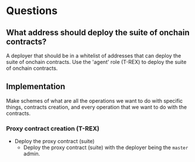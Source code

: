 # Questions

## What address should deploy the suite of onchain contracts?

A deployer that should be in a whitelist of addresses that can deploy the suite of onchain contracts.
Use the 'agent' role (T-REX) to deploy the suite of onchain contracts.

## Implementation

Make schemes of what are all the operations we want to do with specific things, contracts creation, and every operation that we want to do with the contracts.

### Proxy contract creation (T-REX)

- Deploy the proxy contract (suite) 
  - Deploy the proxy contract (suite) with the deployer being the `master` admin.

